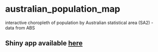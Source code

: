 # australian_population_map
interactive choropleth of population by Australian statistical area (SA2) - data from ABS

## Shiny app available [here](https://tictochomeloans.shinyapps.io/population_map/)
